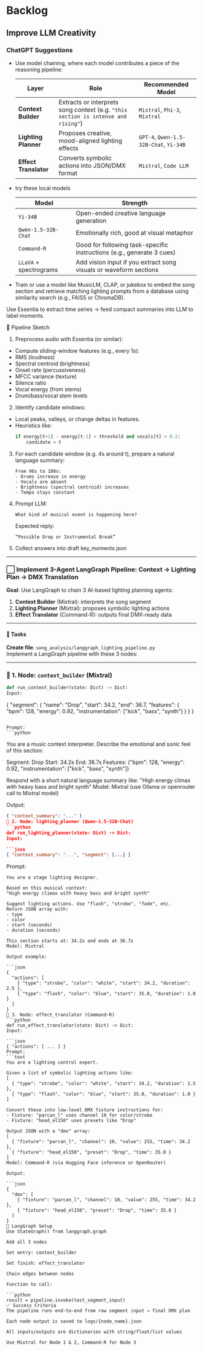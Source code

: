 # Backlog

## Improve LLM Creativity

### ChatGPT Suggestions

- Use model chaining, where each model contributes a piece of the reasoning pipeline:

  | Layer                 | Role                                                                              | Recommended Model                         |
  | --------------------- | --------------------------------------------------------------------------------- | ----------------------------------------- |
  | **Context Builder**   | Extracts or interprets song context (e.g. `"this section is intense and rising"`) | `Mistral`, `Phi-3`, `Mixtral`             |
  | **Lighting Planner**  | Proposes creative, mood-aligned lighting effects                                  | `GPT-4`, `Qwen-1.5-32B-Chat`, `Yi-34B`        |
  | **Effect Translator** | Converts symbolic actions into JSON/DMX format                                    | `Mistral`, `Code LLM`    |

- try these local models

  | Model                  | Strength                                                              |
  | ---------------------- | --------------------------------------------------------------------- |
  | `Yi-34B`               | Open-ended creative language generation                               |
  | `Qwen-1.5-32B-Chat`    | Emotionally rich, good at visual metaphor                             |
  | `Command-R`            | Good for following task-specific instructions (e.g., generate 3 cues) |
  | `LLaVA` + spectrograms | Add vision input if you extract song visuals or waveform sections     |


- Train or use a model like MusicLM, CLAP, or jukebox to embed the song section and retrieve matching lighting prompts from a database using similarity search (e.g., FAISS or ChromaDB).


Use Essentia to extract time series → feed compact summaries into LLM to label moments.

🧩 Pipeline Sketch

1. Preprocess audio with Essentia (or similar):
  - Compute sliding-window features (e.g., every 1s):
  - RMS (loudness)
  - Spectral centroid (brightness)
  - Onset rate (percussiveness)
  - MFCC variance (texture)
  - Silence ratio
  - Vocal energy (from stems)
  - Drum/bass/vocal stem levels

2. Identify candidate windows:
  - Local peaks, valleys, or change deltas in features.
  - Heuristics like:
    ```python
    if energy[t+1] - energy[t-1] > threshold and vocals[t] < 0.2:
        candidate = t
    ```

3. For each candidate window (e.g. 4s around t), prepare a natural language summary:
    ```
    From 96s to 100s:
    - Drums increase in energy
    - Vocals are absent
    - Brightness (spectral centroid) increases
    - Tempo stays constant
    ```
    
4. Prompt LLM:

    ```
    What kind of musical event is happening here?
    ```

    Expected reply:

    ```
    “Possible Drop or Instrumental Break”
    ```

5. Collect answers into draft key_moments json


-------------


### ⬜ Implement 3-Agent LangGraph Pipeline: Context → Lighting Plan → DMX Translation

**Goal**: Use LangGraph to chain 3 AI-based lighting planning agents:
1. **Context Builder** (Mixtral): interprets the song segment
2. **Lighting Planner** (Mixtral): proposes symbolic lighting actions
3. **Effect Translator** (Command-R): outputs final DMX-ready data

---

#### 🧠 Tasks

**Create file**: `song_analysis/langgraph_lighting_pipeline.py`  
Implement a LangGraph pipeline with these 3 nodes:

---

### 🔷 1. Node: `context_builder` (Mixtral)

```python
def run_context_builder(state: Dict) -> Dict:
Input:

```
{
  "segment": {
    "name": "Drop",
    "start": 34.2,
    "end": 36.7,
    "features": {
      "bpm": 128,
      "energy": 0.92,
      "instrumentation": ["kick", "bass", "synth"]
    }
  }
}
```

Prompt:
```python

```
You are a music context interpreter.
Describe the emotional and sonic feel of this section:

Segment: Drop
Start: 34.2s
End: 36.7s
Features: {"bpm": 128, "energy": 0.92, "instrumentation": ["kick", "bass", "synth"]}

Respond with a short natural language summary like:
"High energy climax with heavy bass and bright synth"
Model: Mixtral (use Ollama or openrouter call to Mixtral model)

Output:

```json
{ "context_summary": "..." }
🔷 2. Node: lighting_planner (Qwen-1.5-32B-Chat)
```python
def run_lighting_planner(state: Dict) -> Dict:
Input:

```json
{ "context_summary": "...", "segment": {...} }
```

Prompt:

```text
You are a stage lighting designer.

Based on this musical context:
"High energy climax with heavy bass and bright synth"

Suggest lighting actions. Use "flash", "strobe", "fade", etc.
Return JSON array with:
- type
- color
- start (seconds)
- duration (seconds)

This section starts at: 34.2s and ends at 36.7s
Model: Mixtral

Output example:

```json
{
  "actions": [
    { "type": "strobe", "color": "white", "start": 34.2, "duration": 2.5 },
    { "type": "flash", "color": "blue", "start": 35.0, "duration": 1.0 }
  ]
}
🔷 3. Node: effect_translator (Command-R)
```python
def run_effect_translator(state: Dict) -> Dict:
Input:

```json
{ "actions": [ ... ] }
Prompt:
```text
You are a lighting control expert.

Given a list of symbolic lighting actions like:
[
  { "type": "strobe", "color": "white", "start": 34.2, "duration": 2.5 },
  { "type": "flash", "color": "blue", "start": 35.0, "duration": 1.0 }
]

Convert these into low-level DMX fixture instructions for:
- Fixture: "parcan_l" uses channel 10 for color/strobe
- Fixture: "head_el150" uses presets like "Drop"

Output JSON with a "dmx" array:
[
  { "fixture": "parcan_l", "channel": 10, "value": 255, "time": 34.2 },
  { "fixture": "head_el150", "preset": "Drop", "time": 35.0 }
]
Model: Command-R (via Hugging Face inference or OpenRouter)

Output:

```json
{
  "dmx": [
    { "fixture": "parcan_l", "channel": 10, "value": 255, "time": 34.2 },
    { "fixture": "head_el150", "preset": "Drop", "time": 35.0 }
  ]
}
🔁 LangGraph Setup
Use StateGraph() from langgraph.graph

Add all 3 nodes

Set entry: context_builder

Set finish: effect_translator

Chain edges between nodes

Function to call:

```python
result = pipeline.invoke(test_segment_input)
✅ Success Criteria
The pipeline runs end-to-end from raw segment input → final DMX plan

Each node output is saved to logs/{node_name}.json

All inputs/outputs are dictionaries with string/float/list values

Use Mixtral for Node 1 & 2, Command-R for Node 3